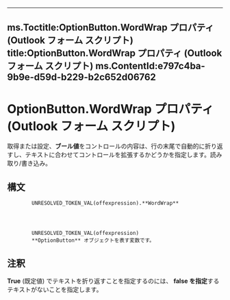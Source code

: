 

---
ms.Toctitle:OptionButton.WordWrap プロパティ (Outlook フォーム スクリプト)
title:OptionButton.WordWrap プロパティ (Outlook フォーム スクリプト)
ms.ContentId:e797c4ba-9b9e-d59d-b229-b2c652d06762
---
# OptionButton.WordWrap プロパティ (Outlook フォーム スクリプト)




取得または設定、**ブール値**をコントロールの内容は、行の末尾で自動的に折り返すし、テキストに合わせてコントロールを拡張するかどうかを指定します。読み取り/書き込み。

## 構文

            UNRESOLVED_TOKEN_VAL(offexpression).**WordWrap**




            UNRESOLVED_TOKEN_VAL(offexpression)
            **OptionButton** オブジェクトを表す変数です。



## 注釈
**True** (既定値) でテキストを折り返すことを指定するのには、 **false を指定**するテキストがないことを指定します。





